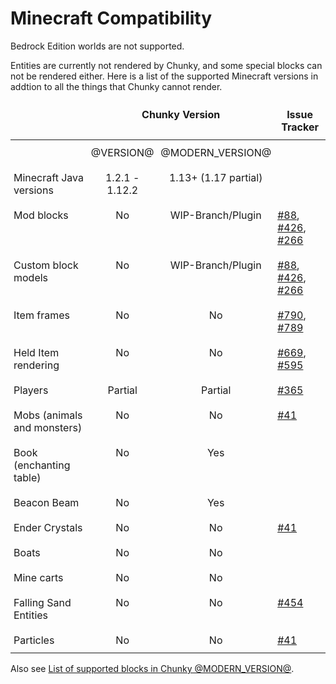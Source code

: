# Minecraft Compatibility

Bedrock Edition worlds are not supported.

Entities are currently not rendered by Chunky, and some special blocks can not
be rendered either. Here is a list of the supported Minecraft versions in addtion to all the things that Chunky cannot render.

<style type="text/css">
.tg  {border:none;border-collapse:collapse;border-spacing:0;}
.tg td{border-style:solid;border-width:0px;overflow:hidden;
  padding:10px 5px;word-break:normal;}
.tg th{border-style:solid;border-width:0px;font-weight:bold;
  overflow:hidden;padding:10px 5px;word-break:normal;}
.tg .tg-sh4c{text-align:center;vertical-align:top}
.tg .tg-baqh{text-align:center;vertical-align:top}
.tg .tg-0lax{text-align:left;vertical-align:top}
.tg .tg-tf2e{text-align:left;vertical-align:top}
</style>
<table class="tg">
<thead>
  <tr>
    <th class="tg-0lax"></th>
    <th class="tg-baqh" colspan="2">Chunky Version</th>
    <th class="tg-baqh">Issue Tracker</th>
  </tr>
</thead>
<tbody>
  <tr>
    <td class="tg-tf2e"></td>
    <td class="tg-sh4c">@VERSION@</td>
    <td class="tg-sh4c">@MODERN_VERSION@</td>
    <td class="tg-tf2e"></td>
  </tr>
  <tr>
    <td class="tg-0lax">Minecraft Java versions</td>
    <td class="tg-baqh">1.2.1 - 1.12.2</td>
    <td class="tg-baqh">1.13+ (1.17 partial)</td>
    <td class="tg-0lax"></td>
  </tr>
  <tr>
    <td class="tg-tf2e">Mod blocks</td>
    <td class="tg-sh4c">No</td>
    <td class="tg-sh4c">WIP-Branch/Plugin</td>
    <td class="tg-tf2e"> <a href="https://github.com/chunky-dev/chunky/issues/88">#88</a>, <a href="https://github.com/chunky-dev/chunky/issues/426">#426</a>, <a href="https://github.com/chunky-dev/chunky/issues/266">#266</a> </td>
  </tr>
  <tr>
    <td class="tg-0lax">Custom block models</td>
    <td class="tg-baqh">No</td>
    <td class="tg-baqh">WIP-Branch/Plugin</td>
    <td class="tg-0lax"> <a href="https://github.com/chunky-dev/chunky/issues/88">#88</a>, <a href="https://github.com/chunky-dev/chunky/issues/426">#426</a>, <a href="https://github.com/chunky-dev/chunky/issues/266">#266</a> </td>
  </tr>
  <tr>
    <td class="tg-tf2e">Item frames</td>
    <td class="tg-sh4c">No</td>
    <td class="tg-sh4c">No</td>
    <td class="tg-tf2e"> <a href="https://github.com/chunky-dev/chunky/issues/790">#790</a>, <a href="https://github.com/chunky-dev/chunky/issues/789">#789</a> </td>
  </tr>
  <tr>
    <td class="tg-0lax">Held Item rendering</td>
    <td class="tg-baqh">No</td>
    <td class="tg-baqh">No</td>
    <td class="tg-0lax"> <a href="https://github.com/chunky-dev/chunky/issues/669">#669</a>, <a href="https://github.com/chunky-dev/chunky/issues/595">#595</a> </td>
  </tr>
  <tr>
    <td class="tg-tf2e">Players</td>
    <td class="tg-sh4c">Partial</td>
    <td class="tg-sh4c">Partial</td>
    <td class="tg-tf2e"> <a href="https://github.com/chunky-dev/chunky/issues/365">#365</a> </td>
  </tr>
  <tr>
    <td class="tg-0lax">Mobs (animals and monsters)</td>
    <td class="tg-baqh">No</td>
    <td class="tg-baqh">No</td>
    <td class="tg-0lax"> <a href="https://github.com/chunky-dev/chunky/issues/41">#41</a> </td>
  </tr>
  <tr>
    <td class="tg-tf2e">Book (enchanting table)</td>
    <td class="tg-sh4c">No</td>
    <td class="tg-sh4c">Yes</td>
    <td class="tg-tf2e"></td>
  </tr>
  <tr>
    <td class="tg-0lax">Beacon Beam</td>
    <td class="tg-baqh">No</td>
    <td class="tg-baqh">Yes</td>
    <td class="tg-0lax"></td>
  </tr>
  <tr>
    <td class="tg-tf2e">Ender Crystals</td>
    <td class="tg-sh4c">No</td>
    <td class="tg-sh4c">No</td>
    <td class="tg-tf2e"> <a href="https://github.com/chunky-dev/chunky/issues/41">#41</a> </td>
  </tr>
  <tr>
    <td class="tg-0lax">Boats</td>
    <td class="tg-baqh">No</td>
    <td class="tg-baqh">No</td>
    <td class="tg-0lax"></td>
  </tr>
  <tr>
    <td class="tg-tf2e">Mine carts</td>
    <td class="tg-sh4c">No</td>
    <td class="tg-sh4c">No</td>
    <td class="tg-tf2e"></td>
  </tr>
  <tr>
    <td class="tg-0lax">Falling Sand Entities</td>
    <td class="tg-baqh">No</td>
    <td class="tg-baqh">No</td>
    <td class="tg-0lax"> <a href="https://github.com/chunky-dev/chunky/issues/454">#454</a> </td>
  </tr>
  <tr>
    <td class="tg-tf2e">Particles</td>
    <td class="tg-sh4c">No</td>
    <td class="tg-sh4c">No</td>
    <td class="tg-tf2e"> <a href="https://github.com/chunky-dev/chunky/issues/41">#41</a> </td>
  </tr>
</tbody>
</table>

Also see [List of supported blocks in Chunky @MODERN_VERSION@][1].

[1]: https://chunky.lemaik.de/supported-blocks

